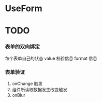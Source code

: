 # UseForm

# TODO
### 表单的双向绑定
每个表单自己的状态
value 
校验信息
format 信息

### 表单验证
1. onChange 触发
2. 组件所读取数据发生改变触发
3. onBlur



